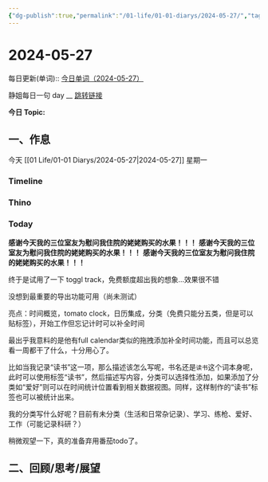 ```yaml
---
{"dg-publish":true,"permalink":"/01-life/01-01-diarys/2024-05-27/","tags":["Diary"]}
---
```



# 2024-05-27
每日更新(单词)::
[今日单词（2024-05-27）](https://www.123pan.com/s/FckCjv-cjUUA.html)

静姐每日一句 day __
[跳转链接](https://www.123pan.com/FileView?fileId=5435933&shareKey=FckCjv-cjUUA&sharePwd=)

**今日 Topic:** 
## 一、作息
今天 [[01 Life/01-01 Diarys/2024-05-27\|2024-05-27]] 星期一

### Timeline

### Thino

### Today

**感谢今天我的三位室友为慰问我住院的姥姥购买的水果！！！**
**感谢今天我的三位室友为慰问我住院的姥姥购买的水果！！！**
**感谢今天我的三位室友为慰问我住院的姥姥购买的水果！！！**


终于是试用了一下 toggl track，免费额度超出我的想象...效果很不错

没想到最重要的导出功能可用（尚未测试）

亮点：时间概览，tomato clock，日历集成，分类（免费只能分五类，但是可以贴标签），开始工作但忘记计时可以补全时间

最出乎我意料的是他有full calendar类似的拖拽添加补全时间功能，而且可以总览看一周都干了什么，十分用心了。

比如当我记录“读书”这一项，那么描述该怎么写呢，书名还是`读书`这个词本身呢，此时可以使用标签“读书”，然后描述写内容，分类可以选择性添加，如果添加了分类如“爱好”则可以在时间统计位置看到相关数据视图。同样，这样制作的“读书”标签也可以被统计出来。

我的分类写什么好呢？目前有未分类（生活和日常杂记录）、学习、练枪、爱好、工作（可能记录科研？）

稍微观望一下，真的准备弃用番茄todo了。


## 二、回顾/思考/展望






